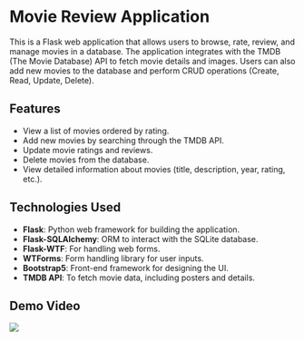 # Movie Review Application

This is a Flask web application that allows users to browse, rate, review, and manage movies in a database. The application integrates with the TMDB (The Movie Database) API to fetch movie details and images. Users can also add new movies to the database and perform CRUD operations (Create, Read, Update, Delete).

## Features

- View a list of movies ordered by rating.
- Add new movies by searching through the TMDB API.
- Update movie ratings and reviews.
- Delete movies from the database.
- View detailed information about movies (title, description, year, rating, etc.).

## Technologies Used

- **Flask**: Python web framework for building the application.
- **Flask-SQLAlchemy**: ORM to interact with the SQLite database.
- **Flask-WTF**: For handling web forms.
- **WTForms**: Form handling library for user inputs.
- **Bootstrap5**: Front-end framework for designing the UI.
- **TMDB API**: To fetch movie data, including posters and details.

## Demo Video
![](movies.gif)
